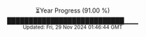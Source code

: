 <p align="center">
⏳Year Progress (91.00 %) <br>
███████████████████████████▁▁▁ <br>
<sub>Updated: Fri, 29 Nov 2024 01:46:44 GMT</sub>
</p>

